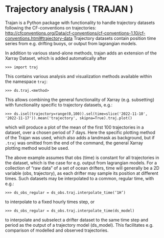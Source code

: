 # Trajectory analysis ( TRAJAN )

Trajan is a Python package with functionality to handle trajectory datasets following the CF-conventions on trajectories:
http://cfconventions.org/Data/cf-conventions/cf-conventions-1.10/cf-conventions.html#trajectory-data
Trajectory datasets contain position time series from e.g. drifting buoys, or output from lagrangian models.

In addition to various stand-alone methods, trajan adds an extension of the Xarray Dataset, which is added automatically after

`>>> import traj`

This contains various analysis and visualization methods available within the namespace `traj`:

`>>> ds.traj.<method>`

This allows combining the general functionality of Xarray (e.g. subsetting) with functionality specific to trajectory datasets, e.g.:

`>>> ds.isel(trajectory=range(0,100)).sel(time=slice('2022-11-10', '2022-11-17')).mean('trajectory', skipna=True).traj.plot()`

which will produce a plot of the mean of the first 100 trajectories in a dataset, over a chosen period of 7 days. Here the specific plotting method of the Trajan was used, which also adds a landmask as background, but if `.traj` was omitted from the end of the command, the general Xarray plotting method would be used.

The above example assumes that obs (time) is constant for all trajectories in the dataset, which is the case for e.g. output from lagrangian models.
For a collection of “raw data” of a set of ocean drifters, time will generally be a 2D variable (obs, trajectory), as each drifter may sample its position at different times. Such datasets may be interpolated to a common, regular time, with e.g.:

`>>> ds_obs_regular = ds_obs.traj.interpolate_time(‘1H’)`

to interpolate to a fixed hourly times step, or

`>>> ds_obs_regular = ds_obs.traj.interpolate_time(ds_model)`

to interpolate and subselect a drifter dataset to the same time step and period as the output of a trajectory model (ds_model). This facilitates e.g. comparison of modelled and observed trajectories.
